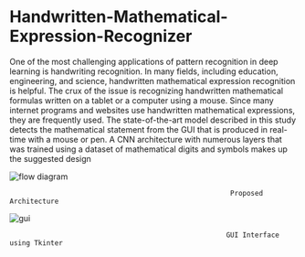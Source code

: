 # Handwritten-Mathematical-Expression-Recognizer

 One of the most challenging applications of pattern recognition in deep learning is handwriting recognition. In many fields, including education, engineering, and science, handwritten mathematical expression recognition is helpful. The crux of the issue is recognizing handwritten mathematical formulas written on a tablet or a computer using a mouse. Since many internet programs and websites use handwritten mathematical expressions, they are frequently used. The state-of-the-art model described in this study detects the mathematical statement from the GUI that is produced in real-time with a mouse or pen. A CNN architecture with numerous layers that was trained using a dataset of mathematical digits and symbols makes up the suggested design
 
 ![flow diagram](https://user-images.githubusercontent.com/56121394/210594107-9246b4cc-d60c-48f7-aa98-d53ae10e0720.PNG)
 
 
                                                          Proposed Architecture


  ![gui](https://user-images.githubusercontent.com/56121394/210594665-f9415673-80a7-428f-87a5-c400e5788f17.png)


                                                         GUI Interface using Tkinter
